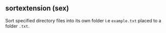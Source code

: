 ## sortextension (sex)

Sort specified directory files into its own folder i.e `example.txt` placed to a folder `.txt`.
